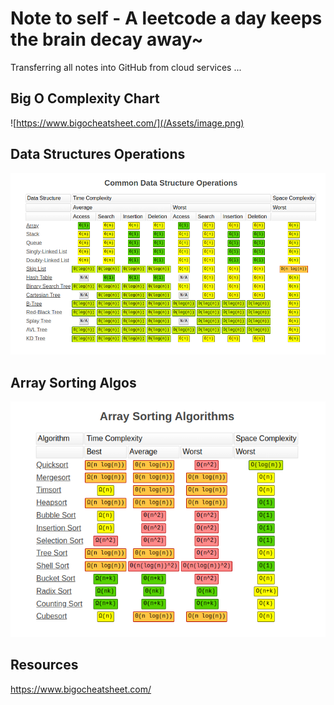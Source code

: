 # Note to self - A leetcode a day keeps the brain decay away~
Transferring all notes into GitHub from cloud services ...

## Big O Complexity Chart
![https://www.bigocheatsheet.com/](/Assets/image.png)


## Data Structures Operations
![alt text](/Assets/image-1.png)

## Array Sorting Algos
![alt text](/Assets/image-2.png)

## Resources
https://www.bigocheatsheet.com/